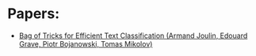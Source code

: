 # Papers:
- [Bag of Tricks for Efficient Text Classification (Armand Joulin, Edouard Grave, Piotr Bojanowski, Tomas Mikolov)](https://arxiv.org/abs/1607.01759)  




